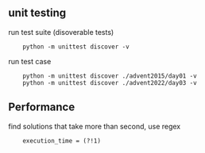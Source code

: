 unit testing
------------

run test suite (disoverable tests)
```
    python -m unittest discover -v
```

run test case
```
    python -m unittest discover ./advent2015/day01 -v
    python -m unittest discover ./advent2022/day03 -v
```

Performance
-----------

find solutions that take more than second, use regex
```
    execution_time = (?!1)
```


